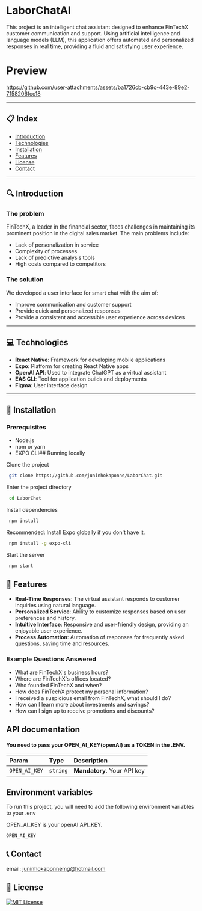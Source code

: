# LaborChatAI

This project is an intelligent chat assistant designed to enhance FinTechX customer communication and support. Using artificial intelligence and language models (LLM), this application offers automated and personalized responses in real time, providing a fluid and satisfying user experience.


# Preview 

https://github.com/user-attachments/assets/ba1726cb-cb9c-443e-89e2-7158206fcc18


---

## 📋 Index

- [Introduction](#-introduction)
- [Technologies](#-technologies)
- [Installation](#-installation)
- [Features](#-features)
- [License](#-license)
- [Contact](#-contact)

---

## 🔍 Introduction

### The problem

FinTechX, a leader in the financial sector, faces challenges in maintaining its prominent position in the digital sales market. The main problems include:

- Lack of personalization in service
- Complexity of processes
- Lack of predictive analysis tools
- High costs compared to competitors

### The solution

We developed a user interface for smart chat with the aim of:

- Improve communication and customer support
- Provide quick and personalized responses
- Provide a consistent and accessible user experience across devices

---

## 💻 Technologies

- **React Native**: Framework for developing mobile applications
- **Expo**: Platform for creating React Native apps
- **OpenAI API**: Used to integrate ChatGPT as a virtual assistant
- **EAS CLI**: Tool for application builds and deployments
- **Figma**: User interface design

---

## 🚀 Installation

### Prerequisites

- Node.js
- npm or yarn
- EXPO CLI## Running locally

Clone the project

```bash
 git clone https://github.com/juninhokaponne/LaborChat.git
```

Enter the project directory

```bash
 cd LaborChat
```

Install dependencies

```bash
 npm install
```

Recommended: Install Expo globally if you don't have it.

```bash
 npm install -g expo-cli
```

Start the server

```bash
 npm start
```

## 🌟 Features

- **Real-Time Responses**: The virtual assistant responds to customer inquiries using natural language.
- **Personalized Service**: Ability to customize responses based on user preferences and history.
- **Intuitive Interface**: Responsive and user-friendly design, providing an enjoyable user experience.
- **Process Automation**: Automation of responses for frequently asked questions, saving time and resources.

### Example Questions Answered

- What are FinTechX's business hours?
- Where are FinTechX's offices located?
- Who founded FinTechX and when?
- How does FinTechX protect my personal information?
- I received a suspicious email from FinTechX, what should I do?
- How can I learn more about investments and savings?
- How can I sign up to receive promotions and discounts?

## API documentation

#### You need to pass your OPEN_AI_KEY(openAI) as a TOKEN in the .ENV.

| Param   | Type     | Description                 |
| :------ | :------- | :-------------------------- |
| `OPEN_AI_KEY` | `string` | **Mandatory**. Your API key |

## Environment variables

To run this project, you will need to add the following environment variables to your .env

OPEN_AI_KEY is your openAI API_KEY.

`OPEN_AI_KEY`

## 📞 Contact

email: juninhokaponnemg@hotmail.com

## 📜 License

[![MIT License](https://img.shields.io/badge/License-MIT-green.svg)](https://choosealicense.com/licenses/mit/)
